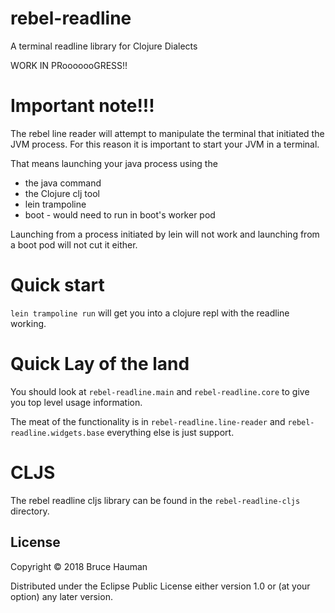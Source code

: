 # rebel-readline

A terminal readline library for Clojure Dialects

WORK IN PRooooooGRESS!!

# Important note!!! 

The rebel line reader will attempt to manipulate the terminal
that initiated the JVM process. For this reason it is important
to start your JVM in a terminal.

That means launching your java process using the

 * the java command
 * the Clojure clj tool
 * lein trampoline 
 * boot - would need to run in boot's worker pod

Launching from a process initiated by lein will not work and
launching from a boot pod will not cut it either.

# Quick start

`lein trampoline run` will get you into a clojure repl with the readline working.

# Quick Lay of the land

You should look at `rebel-readline.main` and `rebel-readline.core`
to give you top level usage information.

The meat of the functionality is in `rebel-readline.line-reader` and
`rebel-readline.widgets.base` everything else is just support.

# CLJS

The rebel readline cljs library can be found in the 
`rebel-readline-cljs` directory.

## License

Copyright © 2018 Bruce Hauman

Distributed under the Eclipse Public License either version 1.0 or (at
your option) any later version.
